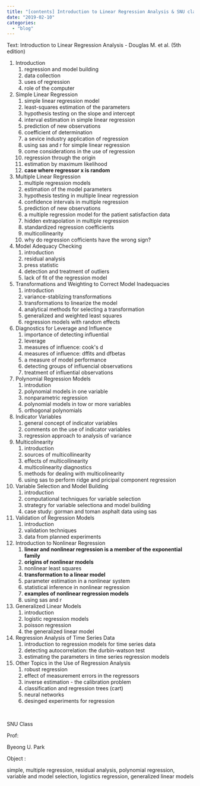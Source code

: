 ```yaml
---
title: "[contents] Introduction to Linear Regression Analysis & SNU class"
date: "2019-02-10"
categories: 
  - "blog"
---
```


Text: Introduction to Linear Regression Analysis - Douglas M. et al. (5th edition)

1. Introduction
    1. regression and model building
    2. data collection
    3. uses of regression
    4. role of the computer
2. Simple Linear Regression
    1. simple linear regression model
    2. least-squares estimation of the parameters
    3. hypothesis testing on the slope and intercept
    4. interval estimation in simple linear regression
    5. prediction of new observations
    6. coefficient of determination
    7. a sevice industry application of regression
    8. using sas and r for simple linear regression
    9. come considerations in the use of regression
    10. regression through the origin
    11. estimation by maximum likelihood
    12. **case where regressor x is random**
3. Multiple Linear Regression
    1. multiple regression models
    2. estimation of the model parameters
    3. hypothesis testing in multiple linear regression
    4. confidence intervals in multiple regression
    5. prediction of new observations
    6. a multiple regression model for the patient satisfaction data
    7. hidden extrapolation in multiple regression
    8. standardized regression coefficients
    9. multicollinearity
    10. why do regression cofficients have the wrong sign?
4. Model Adequacy Checking
    1. introduction
    2. residual analysis
    3. press statistic
    4. detection and treatment of outliers
    5. lack of fit of the regression model
5. Transformations and Weighting to Correct Model Inadequacies
    1. introduction
    2. variance-stablizing transformations
    3. transformations to linearize the model
    4. analytical methods for selecting a transformation
    5. generalized and weighted least squares
    6. regression models with random effects
6. Diagnostics for Leverage and Influence
    1. importance of detecting influential
    2. leverage
    3. measures of influence: cook's d
    4. measures of influence: dffits and dfbetas
    5. a measure of model performance
    6. detecting groups of influencial observations
    7. treatment of influential observations
7. Polynomial Regression Models
    1. introdution
    2. polynomial models in one variable
    3. nonparametric regression
    4. polynomial models in tow or more variables
    5. orthogonal polynomials
8. Indicator Variables
    1. general concept of indicator variables
    2. comments on the use of indicator variables
    3. regression approach to analysis of variance
9. Multicolinearity
    1. introduction
    2. sources of multicollinearity
    3. effects of multicollinearity
    4. multicolinearity diagnostics
    5. methods for dealing with multicolinearity
    6. using sas to perform ridge and pricipal component regression
10. Variable Selection and Model Building
    1. introduction
    2. computational techniques for variable selection
    3. strategry for variable selectiona and model building
    4. case study: gorman and toman asphalt data using sas
11. Validation of Regression Models
    1. introduction
    2. validation techniques
    3. data from planned experiments
12. Introduction to Nonlinear Regression
    1. **linear and nonlinear regression is a member of the exponential family**
    2. **origins of nonlinear models**
    3. nonlinear least squares
    4. **transformation to a linear model**
    5. parameter estimation in a nonlinear system
    6. statistical inference in nonlinear regression
    7. **examples of nonlinear regression models**
    8. using sas and r
13. Generalized Linear Models
    1. introduction
    2. logistic regression models
    3. poisson regression
    4. the generalized linear model
14. Regression Analysis of Time Series Data
    1. introduction to regression models for time series data
    2. detecting autocorrelation: the durbin-watson test
    3. estimating the parameters in time series regression models
15. Other Topics in the Use of Regression Analysis
    1. robust regression
    2. effect of measurement errors in the regressors
    3. inverse estimation - the calibration problem
    4. classification and regression trees (cart)
    5. neural networks
    6. desinged experiments for regression

 

SNU Class

Prof:

Byeong U. Park

Object :

simple, multiple regression, residual analysis, polynomial regression, variable and model selection, logistics regression, generalized linear models
